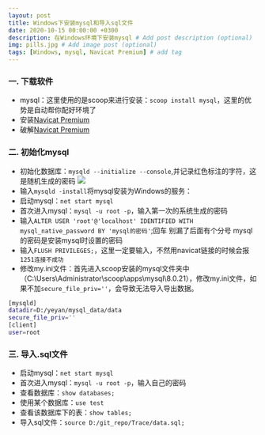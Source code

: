 ```yaml
---
layout: post
title: Windows下安装mysql和导入sql文件
date: 2020-10-15 00:00:00 +0300
description: 在Windows环境下安装mysql # Add post description (optional)
img: pills.jpg # Add image post (optional)
tags: [Windows, mysql, Navicat Premium] # add tag
---
```



### 一. 下载软件
* mysql：这里使用的是scoop来进行安装：`scoop install mysql`，这里的优势是自动帮你配好环境了
* 安装[Navicat Premium](https://www.navicat.com.cn/download/navicat-premium)
* 破解[Navicat Premium](https://www.nrgh.net/archives/navicat-premium.html)

### 二. 初始化mysql
* 初始化数据库：`mysqld --initialize --console`,并记录红色标注的字符，这是随机生成的密码
![](https://tva1.sinaimg.cn/large/007S8ZIlgy1gjrjtkoau2j30sg0lcqbu.jpg)
* 输入`mysqld -install`将mysql安装为Windows的服务：
* 启动mysql：`net start mysql`
* 首次进入mysql：`mysql -u root -p`，输入第一次的系统生成的密码
* 输入`ALTER USER 'root'@'localhost' IDENTIFIED WITH mysql_native_password BY 'mysql的密码'`;回车  别漏了后面有个分号  mysql的密码是安装mysql时设置的密码
* 输入`FLUSH PRIVILEGES;`，这里一定要输入，不然用navicat链接的时候会报`1251连接不成功`
* 修改my.ini文件：首先进入scoop安装的mysql文件夹中（C:\Users\Administrator\scoop\apps\mysql\8.0.21），修改my.ini文件，如果不加`secure_file_priv=''`，会导致无法导入导出数据。

```bash
[mysqld]
datadir=D:/yeyan/mysql_data/data
secure_file_priv=''   
[client]
user=root
```

### 三.  导入.sql文件

* 启动mysql：`net start mysql`
* 首次进入mysql：`mysql -u root -p`，输入自己的密码
* 查看数据库：`show databases;`
* 使用某个数据库：`use test`
* 查看该数据库下的表：`show tables;`
* 导入sql文件：`source D:/git_repo/Trace/data.sql;`